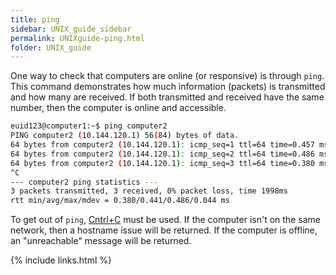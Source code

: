 ```yaml
---
title: ping
sidebar: UNIX_guide_sidebar
permalink: UNIXguide-ping.html
folder: UNIX_guide
---
```


One way to check that computers are online (or responsive) is through `ping`.
This command demonstrates how much information (packets) is transmitted and how
many are received.
If both transmitted and received have the same number, then the computer is
online and accessible.
```bash
euid123@computer1:~$ ping computer2
PING computer2 (10.144.120.1) 56(84) bytes of data.
64 bytes from computer2 (10.144.120.1): icmp_seq=1 ttl=64 time=0.457 ms
64 bytes from computer2 (10.144.120.1): icmp_seq=2 ttl=64 time=0.486 ms
64 bytes from computer2 (10.144.120.1): icmp_seq=3 ttl=64 time=0.380 ms
^C
--- computer2 ping statistics ---
3 packets transmitted, 3 received, 0% packet loss, time 1998ms
rtt min/avg/max/mdev = 0.380/0.441/0.486/0.044 ms
```
To get out of `ping`, [Cntrl+C](UNIXguide-cntrl-c.html) must be used.
If the computer isn't on the same network, then a hostname issue will be
returned.
If the computer is offline, an "unreachable" message will be returned.

{% include links.html %}
